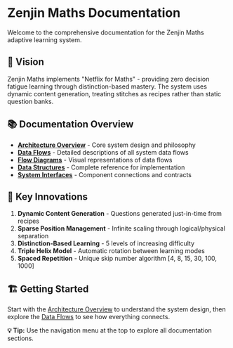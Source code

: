 # Zenjin Maths Documentation

Welcome to the comprehensive documentation for the Zenjin Maths adaptive learning system.

## 🎯 Vision

Zenjin Maths implements "Netflix for Maths" - providing zero decision fatigue learning through distinction-based mastery. The system uses dynamic content generation, treating stitches as recipes rather than static question banks.

## 📚 Documentation Overview

- **[Architecture Overview](architecture.html)** - Core system design and philosophy
- **[Data Flows](data-flows.html)** - Detailed descriptions of all system data flows
- **[Flow Diagrams](diagrams.html)** - Visual representations of data flows
- **[Data Structures](data-structures.html)** - Complete reference for implementation
- **[System Interfaces](interfaces.html)** - Component connections and contracts

## 🚀 Key Innovations

1. **Dynamic Content Generation** - Questions generated just-in-time from recipes
2. **Sparse Position Management** - Infinite scaling through logical/physical separation
3. **Distinction-Based Learning** - 5 levels of increasing difficulty
4. **Triple Helix Model** - Automatic rotation between learning modes
5. **Spaced Repetition** - Unique skip number algorithm [4, 8, 15, 30, 100, 1000]

## 🏗️ Getting Started

Start with the [Architecture Overview](architecture.html) to understand the system design, then explore the [Data Flows](data-flows.html) to see how everything connects.

<div class="info-box">
<strong>💡 Tip:</strong> Use the navigation menu at the top to explore all documentation sections.
</div>
